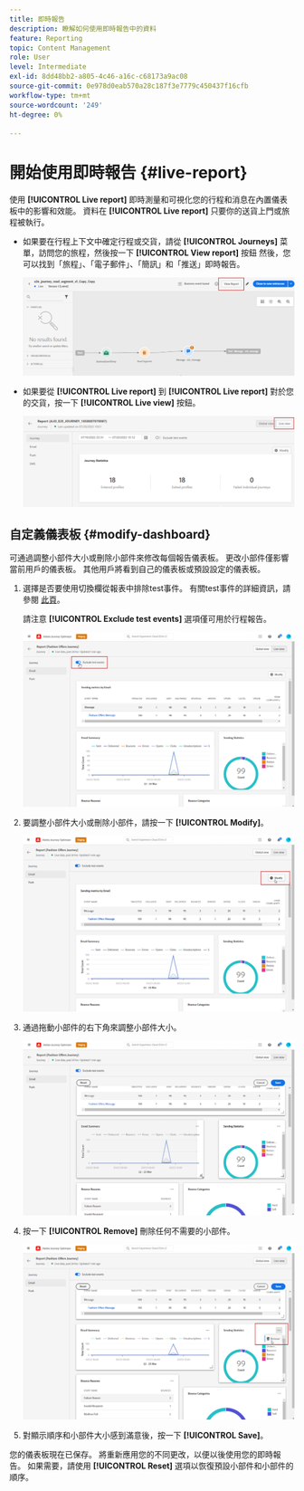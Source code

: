 ```yaml
---
title: 即時報告
description: 瞭解如何使用即時報告中的資料
feature: Reporting
topic: Content Management
role: User
level: Intermediate
exl-id: 8dd48bb2-a805-4c46-a16c-c68173a9ac08
source-git-commit: 0e978d0eab570a28c187f3e7779c450437f16cfb
workflow-type: tm+mt
source-wordcount: '249'
ht-degree: 0%

---
```


# 開始使用即時報告 {#live-report}

使用 **[!UICONTROL Live report]** 即時測量和可視化您的行程和消息在內置儀表板中的影響和效能。
資料在 **[!UICONTROL Live report]** 只要你的送貨上門或旅程被執行。

* 如果要在行程上下文中確定行程或交貨，請從 **[!UICONTROL Journeys]** 菜單，訪問您的旅程，然後按一下 **[!UICONTROL View report]** 按鈕 然後，您可以找到「旅程」、「電子郵件」、「簡訊」和「推送」即時報告。

   ![](assets/report_journey.png)

* 如果要從 **[!UICONTROL Live report]** 到 **[!UICONTROL Live report]** 對於您的交貨，按一下 **[!UICONTROL Live view]** 按鈕。

   ![](assets/report_3.png)

## 自定義儀表板 {#modify-dashboard}

可通過調整小部件大小或刪除小部件來修改每個報告儀表板。 更改小部件僅影響當前用戶的儀表板。 其他用戶將看到自己的儀表板或預設設定的儀表板。

1. 選擇是否要使用切換欄從報表中排除test事件。 有關test事件的詳細資訊，請參閱 [此頁](../building-journeys/testing-the-journey.md)。

   請注意 **[!UICONTROL Exclude test events]** 選項僅可用於行程報告。

   ![](assets/report_modify_6.png)

1. 要調整小部件大小或刪除小部件，請按一下 **[!UICONTROL Modify]**。

   ![](assets/report_modify_7.png)

1. 通過拖動小部件的右下角來調整小部件大小。

   ![](assets/report_modify_8.png)

1. 按一下 **[!UICONTROL Remove]** 刪除任何不需要的小部件。

   ![](assets/report_modify_9.png)

1. 對顯示順序和小部件大小感到滿意後，按一下 **[!UICONTROL Save]**。

您的儀表板現在已保存。 將重新應用您的不同更改，以便以後使用您的即時報告。 如果需要，請使用 **[!UICONTROL Reset]** 選項以恢復預設小部件和小部件的順序。
